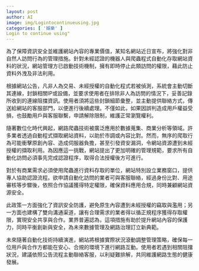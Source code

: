 ```yaml
---
layout: post
author: AI
image: img/Logintocontinueusing.jpg
categories: [ '娛樂' ]
Login to continue using"
---
```

為了保障資訊安全並維護網站內容的專業價值，某知名網站近日宣布，將強化對非自然人訪問行為的管理措施。針對未經認證的機器人與爬蟲程式自動化存取網站資料的狀況，網站管理方已啟動技術機制，擁有即時停止此類訪問的權限，藉此防止資料外洩及非法利用。

根據網站公告，凡非人為交易、未經授權的自動化程式若被偵測，系統會主動切斷其連線，封鎖相關IP或設備，並要求使用者在排除非人為訪問的情況下，妥善記錄所收到的連線阻擋資訊。使用者須將這些封鎖細節彙整，並主動提供聯絡方式，傳送給網站的客服部門，以便進行後續處理。不僅如此，如果因誤判造成用戶權益受損，也鼓勵用戶與客服聯繫，申請解除限制，維護正常瀏覽權利。

隨著數位化時代興起，網路爬蟲技術被廣泛應用於數據蒐集、商業分析等領域。許多業者透過自動程式擷取網站資料，以助於市調或內容比對。然而，無序的爬取行為可能衝擊原創內容、造成伺服器負擔，甚至引發資安漏洞，令網站資源遭到未經授權的擷取利用。為因應這一挑戰，網站提出了更加明確的管理規範，要求所有自動化訪問必須事先完成認證程序，取得合法授權後方可進行。

對於有商業需求必須使用爬蟲進行資料存取的單位，網站特別設立業務窗口，提供專人協助認證流程。欲申請自動化訪問的業者可與客服聯絡，經過身份比對、用途審核等步驟後，依照合作協議獲得特定權限，確保資料應用合規，同時兼顧網站資源安全。

此政策一方面強化了資訊安全防護，避免原生內容遭到未經授權的竊取與濫用；另一方面也建構了雙向溝通渠道，讓有合理需求的業者得以循正規程序獲得存取權限，實現安全共享與合作。業界普遍認為，這項措施有助於提升網站內容的保護力，同時平衡創新與安全，為未來數據管理及網路治理訂立新典範。

未來隨著自動化技術持續演進，網站將根據實際狀況滾動調整管理策略，確保每一位用戶與合作方都能在安心、合規的環境下進行網路互動。使用者若遇到相關阻擋狀況，建議依照公告流程主動聯絡客服，以利疑難排解，共同維護網路生態的健康發展。
